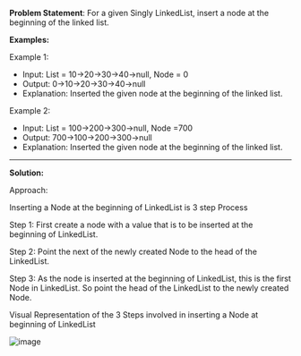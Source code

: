 **Problem Statement**: For a given Singly LinkedList, insert a node at the beginning of the linked list.

**Examples:**

Example 1:

- Input: List = 10->20->30->40->null, Node = 0
- Output: 0->10->20->30->40->null
- Explanation: Inserted the given node at the beginning of the linked list.

Example 2:

- Input: List = 100->200->300->null, Node =700
- Output: 700->100->200->300->null
- Explanation: Inserted the given node at the beginning of the linked list.

-----------------------------------------------------------------------------------------------

**Solution:**

Approach:

Inserting a Node at the beginning of LinkedList is 3 step Process

Step 1: First create a node with a value that is to be inserted at the beginning of LinkedList.

Step 2: Point the next of the newly created Node to the head of the LinkedList.

Step 3: As the node is inserted at the beginning of LinkedList, this is the first Node in LinkedList. So point the head of the LinkedList to the newly created Node.

Visual Representation of the 3 Steps involved in inserting a Node at beginning of LinkedList

![image](https://github.com/balotraprashant/a2z/assets/69639884/f733e873-1d3b-42df-a517-14e7ae4b971b)

